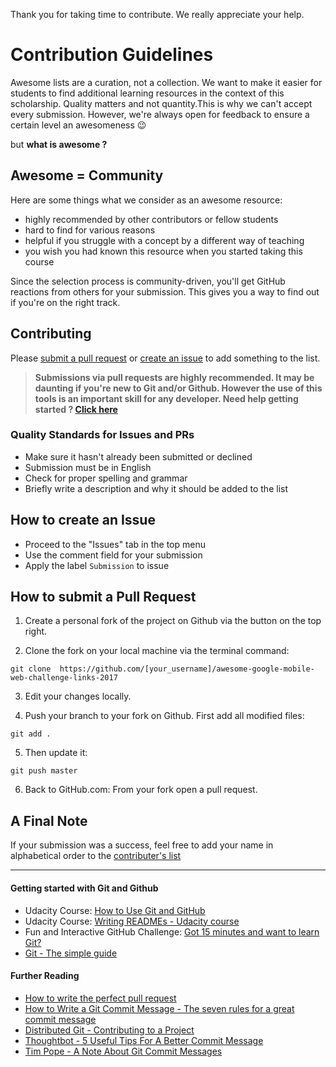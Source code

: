 
Thank you for taking time to contribute. We really appreciate your help.  

# Contribution Guidelines

Awesome lists are a curation, not a collection. We want to make it easier for students to find additional learning resources in the context of this scholarship. Quality matters and not quantity.This is why we can't accept every submission. However, we're always open for feedback to ensure a certain level an awesomeness :wink:

but **what is awesome ?**

## Awesome = Community

Here are some things what we consider as an awesome resource:

- highly recommended by other contributors or fellow students
- hard to find for various reasons
- helpful if you struggle with a concept by a different way of teaching 
- you wish you had known this resource when you started taking this course

Since the selection process is community-driven, you'll get GitHub reactions from others for your submission. This gives you a way to find out if you're on the right track.

## Contributing

Please [submit a pull request](#how-to-submit-a-pull-request) or [create an issue](#how-to-create-an-issue) to add something to the list.  
>**Submissions via pull requests are highly recommended. It may be daunting if you're new to Git and/or Github. However the use of this tools is an important skill for any developer. Need help getting started ? [Click here](#getting-started-with-git-and-github)**

### Quality Standards for Issues and PRs

- Make sure it hasn't already been submitted or declined
- Submission must be in English
- Check for proper spelling and grammar
- Briefly write a description and why it should be added to the list

## How to create an Issue

- Proceed to the "Issues" tab in the top menu
- Use the comment field for your submission
- Apply the label `Submission` to issue

## How to submit a Pull Request

1. Create a personal fork of the project on Github via the button on the top right.

2. Clone the fork on your local machine via the terminal command:
```
git clone  https://github.com/[your_username]/awesome-google-mobile-web-challenge-links-2017
```

3. Edit your changes locally.

4. Push your branch to your fork on Github. First add all modified files:
```
git add .
```

5. Then update it:
```
git push master
```

6. Back to GitHub.com: From your fork open a pull request.

## A Final Note

If your submission was a success, feel free to add your name in alphabetical order to the [contributer's list](README.md#thanks-to-contributors)

---

#### Getting started with Git and Github

- Udacity Course: [How to Use Git and GitHub](https://www.udacity.com/course/how-to-use-git-and-github--ud775)
- Udacity Course:  [Writing READMEs - Udacity course](https://www.udacity.com/course/writing-readmes--ud777)
- Fun and Interactive GitHub Challenge: [Got 15 minutes and want to learn Git?](https://try.github.io/levels/1/challenges/1)
- [Git - The simple guide](http://rogerdudler.github.io/git-guide/)

#### Further Reading

- [How to write the perfect pull request](https://github.com/blog/1943-how-to-write-the-perfect-pull-request)
- [How to Write a Git Commit Message - The seven rules for a great commit message](http://chris.beams.io/posts/git-commit/#seven-rules)
- [Distributed Git - Contributing to a Project]( http://www.git-scm.com/book/en/v2/Distributed-Git-Contributing-to-a-Project#Commit-Guidelines)
- [Thoughtbot - 5 Useful Tips For A Better Commit Message](https://robots.thoughtbot.com/5-useful-tips-for-a-better-commit-message)
- [Tim Pope - A Note About Git Commit Messages](http://tbaggery.com/2008/04/19/a-note-about-git-commit-messages.html)
